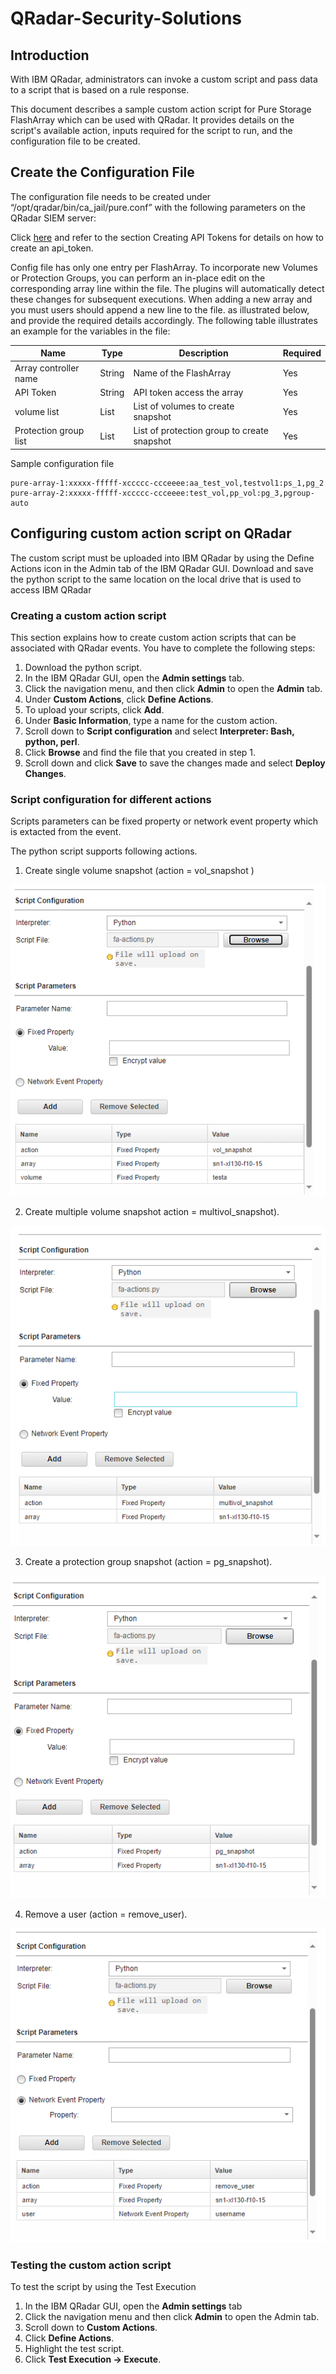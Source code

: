 # QRadar-Security-Solutions


## Introduction

With IBM QRadar, administrators can invoke a custom script and pass data to a script that is
based on a rule response.

This document describes a sample custom action script for Pure Storage FlashArray which can be used with QRadar. It provides details on the script's available action, inputs required for the script to run, and the configuration file to be created.

## Create the Configuration File
The configuration file needs to be created under “/opt/qradar/bin/ca_jail/pure.conf” with the following parameters on the QRadar SIEM server:

Click [here](https://support.purestorage.com/FlashArray/PurityFA/FlashArray_Admin_and_CLI_Reference_Guides) and refer to the section Creating API Tokens for details on how to create an api_token.  

Config file has only one entry per FlashArray.
To incorporate new Volumes or Protection Groups, you can perform an in-place edit on the corresponding array line within the file. 
The plugins will automatically detect these changes for subsequent executions. When adding a new array and you must users should append a new line to the file. as illustrated below, and provide the required details accordingly.                 The following table illustrates an example for the variables in the file: 

| Name                  | Type        | Description                                 | Required |
| --------------------- | ----------- | ------------------------------------------- | -------- |
| Array controller name | String      | Name of the FlashArray                      | Yes      |
| API Token             | String      | API token access the array                  | Yes      |
| volume list           | List        | List of volumes to create snapshot          | Yes      |
| Protection group list | List        | List of protection group to create snapshot | Yes      |


Sample configuration file

```
pure-array-1:xxxxx-fffff-xccccc-ccceeee:aa_test_vol,testvol1:ps_1,pg_2
pure-array-2:xxxxx-fffff-xccccc-ccceeee:test_vol,pp_vol:pg_3,pgroup-auto
```

## Configuring custom action script on QRadar

The custom script must be uploaded into IBM QRadar by using the Define Actions icon in
the Admin tab of the IBM QRadar GUI. Download and save the python script to the same location on the local drive that is used to access IBM QRadar 




### Creating a custom action script
This section explains how to create custom action scripts that can be associated with QRadar events. You have to complete the following steps:

1. Download the python script.
2. In the IBM QRadar GUI, open the **Admin settings** tab.
3. Click the navigation menu, and then click **Admin** to open the **Admin** tab.
4. Under **Custom Actions**, click **Define Actions**.
5. To upload your scripts, click **Add**.
6. Under **Basic Information**, type a name for the custom action.
7. Scroll down to **Script configuration** and select **Interpreter: Bash, python, perl**.
8. Click **Browse** and find the file that you created in step 1.
9. Scroll down and click **Save** to save the changes made and select **Deploy Changes**. 


### Script configuration for different actions

Scripts parameters can be fixed property or network event property which is extacted from the event. 

The python script supports following actions. 

1. Create single volume snapshot (action = vol_snapshot )

![alt text](images/image1.png)

2. Create multiple volume snapshot action = multivol_snapshot).

![alt text](images/image4.png)

3. Create a protection group snapshot (action = pg_snapshot).

![alt text](images/image3.png)

4. Remove a user (action = remove_user). 

![alt text](images/image2.png)

### Testing the custom action script

To test the script by using the Test Execution


1. In the IBM QRadar GUI, open the **Admin settings** tab
2. Click the navigation menu and then click **Admin** to open the Admin tab.
2. Scroll down to **Custom Actions**.
3. Click **Define Actions**.
4. Highlight the test script.
5. Click **Test Execution → Execute**.